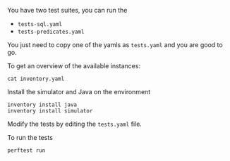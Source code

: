 You have two test suites, you can run the
- `tests-sql.yaml`
- `tests-predicates.yaml`

You just need to copy one of the yamls as `tests.yaml` and you are good to go.

To get an overview of the available instances:
```
cat inventory.yaml
```

Install the simulator and Java on the environment
```
inventory install java
inventory install simulator
```

Modify the tests by editing the `tests.yaml` file.

To run the tests
```
perftest run
```
